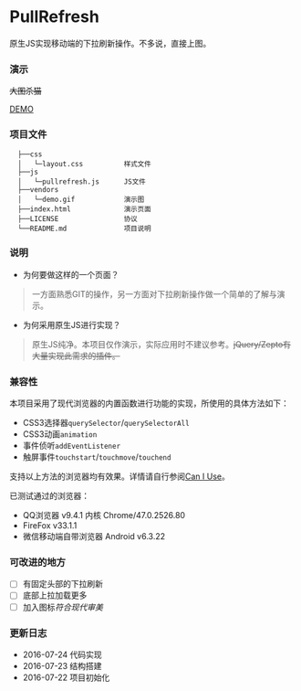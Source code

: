 # PullRefresh

原生JS实现移动端的下拉刷新操作。不多说，直接上图。

### 演示

~~大图杀猫~~

<a href="https://raw.githubusercontent.com/xovel/PullRefresh/master/vendors/demo.gif" target="_blank">DEMO</a>

### 项目文件

```text
  ├──css
  │   └─layout.css          样式文件
  ├──js
  │   └─pullrefresh.js      JS文件
  ├──vendors
  │   └─demo.gif            演示图
  ├──index.html             演示页面
  ├──LICENSE                协议
  └──README.md              项目说明
```

### 说明

- 为何要做这样的一个页面？
> 一方面熟悉GIT的操作，另一方面对下拉刷新操作做一个简单的了解与演示。

- 为何采用原生JS进行实现？
> 原生JS纯净。本项目仅作演示，实际应用时不建议参考。~~jQuery/Zepto有大量实现此需求的插件。~~

### 兼容性

本项目采用了现代浏览器的内置函数进行功能的实现，所使用的具体方法如下：

- CSS3选择器`querySelector`/`querySelectorAll`
- CSS3动画`animation`
- 事件侦听`addEventListener`
- 触屏事件`touchstart`/`touchmove`/`touchend`

支持以上方法的浏览器均有效果。详情请自行参阅[Can I Use](http://caniuse.com/)。

已测试通过的浏览器：

- QQ浏览器 v9.4.1 内核 Chrome/47.0.2526.80
- FireFox v33.1.1
- 微信移动端自带浏览器 Android v6.3.22

### 可改进的地方

- [ ] 有固定头部的下拉刷新
- [ ] 底部上拉加载更多
- [ ] 加入图标*符合现代审美*

### 更新日志

- 2016-07-24 代码实现
- 2016-07-23 结构搭建
- 2016-07-22 项目初始化

